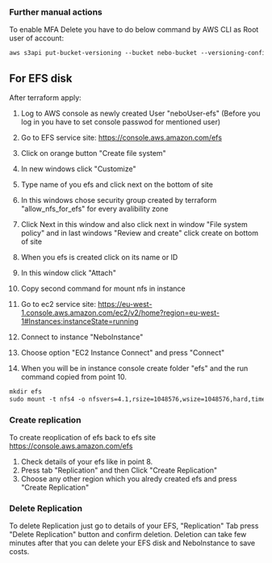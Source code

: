 

### Further manual actions 
To enable MFA Delete you have to do below command by AWS CLI as Root user of account:

```md
aws s3api put-bucket-versioning --bucket nebo-bucket --versioning-configuration Status=Enabled,MFADelete=Enabled --mfa "SERIAL TOKEN"
```


## For EFS disk

After terraform apply:

1. Log to AWS console as newly created User "neboUser-efs"
    (Before you log in you have to set console passwod for mentioned user)
2. Go to EFS service site: https://console.aws.amazon.com/efs
3. Click on orange button "Create file system"

4. In new windows click "Customize"

5. Type name of you efs and click next on the bottom of site

6. In this windows chose security group created by terraform "allow_nfs_for_efs" for every avalibility zone

7. Click Next in this window and also click next in window "File system policy" and in last windows "Review and create" click create on bottom of site
8. When you efs is created click on its name or ID

9. In this window click "Attach"

10. Copy second command for mount nfs in instance

11. Go to ec2 service site: https://eu-west-1.console.aws.amazon.com/ec2/v2/home?region=eu-west-1#Instances:instanceState=running
12. Connect to instance "NeboInstance" 

13. Choose option "EC2 Instance Connect" and press "Connect" 

14. When you will be in instance console create folder "efs" and the run command copied from point 10. 

```md
mkdir efs
sudo mount -t nfs4 -o nfsvers=4.1,rsize=1048576,wsize=1048576,hard,timeo=600,retrans=2,noresvport <ID OF YOUR EFS>.efs.eu-west-1.amazonaws.com:/ efs
```

### Create replication

To create reoplication of efs back to efs site https://console.aws.amazon.com/efs
1. Check details of your efs like in point 8. 
2. Press tab "Replication" and then Click "Create Replication"
3. Choose any other region which you alredy created efs and press "Create Replication"

### Delete Replication
To delete Replication just go to details of your EFS, "Replication" Tab press "Delete Replication" button and confirm deletion.
Deletion can take few minutes after that you can delete your EFS disk and NeboInstance to save costs.

